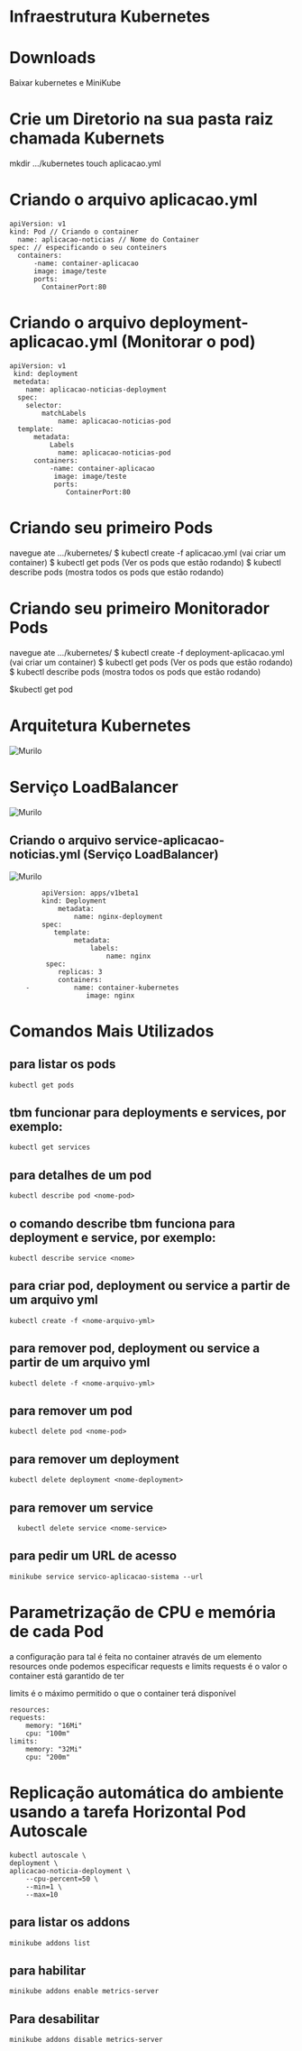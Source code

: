# Infraestrutura Kubernetes 

# Downloads 
Baixar kubernetes e MiniKube

# Crie um Diretorio na sua pasta raiz chamada Kubernets
mkdir .../kubernetes
touch aplicacao.yml

# Criando o arquivo aplicacao.yml

    apiVersion: v1
    kind: Pod // Criando o container
      name: aplicacao-noticias // Nome do Container
    spec: // especificando o seu conteiners 
      containers:
          -name: container-aplicacao
          image: image/teste
          ports:
            ContainerPort:80
            
 
# Criando o arquivo deployment-aplicacao.yml (Monitorar o pod)
    apiVersion: v1
     kind: deployment
     metedata:
        name: aplicacao-noticias-deployment
      spec:
        selector:
            matchLabels
                name: aplicacao-noticias-pod
      template:
          metadata:
              Labels
                name: aplicacao-noticias-pod
          containers:
              -name: container-aplicacao
               image: image/teste
               ports:
                  ContainerPort:80
            
         
    
# Criando seu primeiro Pods
navegue ate .../kubernetes/
$ kubectl create -f aplicacao.yml (vai criar um container)
$ kubectl get pods (Ver os pods que estão rodando)
$ kubectl describe pods (mostra todos os pods que estão rodando)

# Criando seu primeiro Monitorador Pods

navegue ate .../kubernetes/
$ kubectl create -f deployment-aplicacao.yml (vai criar um container)
$ kubectl get pods (Ver os pods que estão rodando)
$ kubectl describe pods (mostra todos os pods que estão rodando)

$kubectl get pod




# Arquitetura Kubernetes


![Murilo](https://i.snipboard.io/hqsjYO.jpg)

# Serviço LoadBalancer
![Murilo](https://snipboard.io/LPMz42.jpg)

## Criando o arquivo service-aplicacao-noticias.yml (Serviço LoadBalancer)
![Murilo](https://i.snipboard.io/fMSu7K.jpg)


            apiVersion: apps/v1beta1
            kind: Deployment
                metadata:
                    name: nginx-deployment
            spec:
               template:
                    metadata:
                        labels:
                            name: nginx
             spec:
                replicas: 3
                containers:
        -           name: container-kubernetes
                       image: nginx


# Comandos Mais Utilizados

## para listar os pods
    kubectl get pods

## tbm funcionar para deployments e services, por exemplo:
    kubectl get services

## para detalhes de um pod
    kubectl describe pod <nome-pod>

## o comando describe tbm funciona para deployment e service, por exemplo:
    kubectl describe service <nome>

## para criar pod, deployment ou service a partir de um arquivo yml
    kubectl create -f <nome-arquivo-yml>

## para remover pod, deployment ou service a partir de um arquivo yml
    kubectl delete -f <nome-arquivo-yml>

## para remover um pod
    kubectl delete pod <nome-pod>

## para remover um deployment
    kubectl delete deployment <nome-deployment>

## para remover um service
      kubectl delete service <nome-service>
    
## para pedir um URL de acesso

    minikube service servico-aplicacao-sistema --url
    
# Parametrização de CPU e memória de cada Pod

a configuração para tal é feita no container através de um elemento resources onde podemos especificar requests e limits
requests é o valor o container está garantido de ter


limits é o máximo permitido o que o container terá disponível

    resources:
    requests:
        memory: "16Mi"
        cpu: "100m"
    limits:
        memory: "32Mi"
        cpu: "200m"


# Replicação automática do ambiente usando a tarefa Horizontal Pod Autoscale

    kubectl autoscale \
    deployment \
    aplicacao-noticia-deployment \
        --cpu-percent=50 \
        --min=1 \
        --max=10
## para listar os addons

    minikube addons list

## para habilitar
    minikube addons enable metrics-server

## Para desabilitar
    minikube addons disable metrics-server
